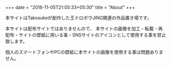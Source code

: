 +++
date = "2016-11-05T21:05:33+05:30"
title = "About"
+++

本サイトはTakosukeが創作した王ドロボウJING関連の作品置き場です。

本サイトは配布サイトではありませんので、
本サイトの画像を加工・転載・再配布・サイトの壁紙に用いる事・SNSサイトのアイコンとして使用する事を禁止致します。

個人のスマートフォンやPCの壁紙に本サイトの画像を使用する事は問題ありません。














